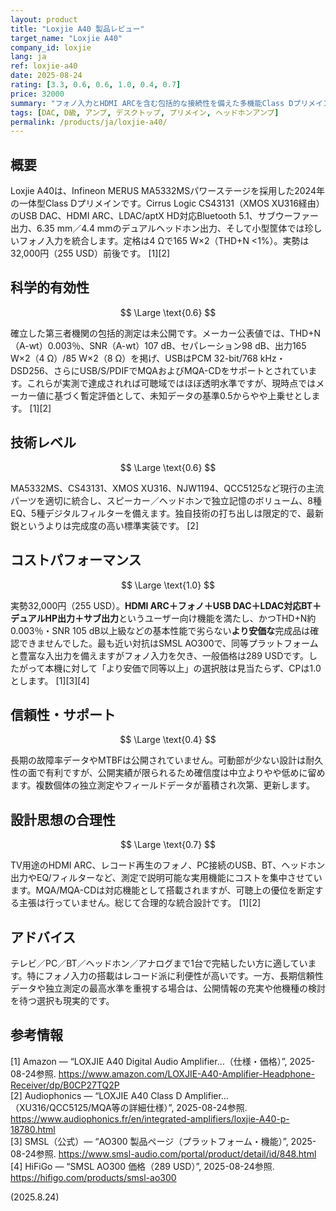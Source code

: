 ```yaml
---
layout: product
title: "Loxjie A40 製品レビュー"
target_name: "Loxjie A40"
company_id: loxjie
lang: ja
ref: loxjie-a40
date: 2025-08-24
rating: [3.3, 0.6, 0.6, 1.0, 0.4, 0.7]
price: 32000
summary: "フォノ入力とHDMI ARCを含む包括的な接続性を備えた多機能Class Dプリメイン、非常に高い実用価値"
tags: [DAC, D級, アンプ, デスクトップ, プリメイン, ヘッドホンアンプ]
permalink: /products/ja/loxjie-a40/
---
```

## 概要

Loxjie A40は、Infineon MERUS MA5332MSパワーステージを採用した2024年の一体型Class Dプリメインです。Cirrus Logic CS43131（XMOS XU316経由）のUSB DAC、HDMI ARC、LDAC/aptX HD対応Bluetooth 5.1、サブウーファー出力、6.35 mm／4.4 mmのデュアルヘッドホン出力、そして小型筐体では珍しいフォノ入力を統合します。定格は4 Ωで165 W×2（THD+N <1%）。実勢は32,000円（255 USD）前後です。 [1][2]

## 科学的有効性

$$ \Large \text{0.6} $$

確立した第三者機関の包括的測定は未公開です。メーカー公表値では、THD+N（A-wt）0.003％、SNR（A-wt）107 dB、セパレーション98 dB、出力165 W×2（4 Ω）/85 W×2（8 Ω）を掲げ、USBはPCM 32-bit/768 kHz・DSD256、さらにUSB/S/PDIFでMQAおよびMQA-CDをサポートとされています。これらが実測で達成されれば可聴域ではほぼ透明水準ですが、現時点ではメーカー値に基づく暫定評価として、未知データの基準0.5からやや上乗せとします。 [1][2]

## 技術レベル

$$ \Large \text{0.6} $$

MA5332MS、CS43131、XMOS XU316、NJW1194、QCC5125など現行の主流パーツを適切に統合し、スピーカー／ヘッドホンで独立記憶のボリューム、8種EQ、5種デジタルフィルターを備えます。独自技術の打ち出しは限定的で、最新鋭というよりは完成度の高い標準実装です。 [2]

## コストパフォーマンス

$$ \Large \text{1.0} $$

実勢32,000円（255 USD）。**HDMI ARC＋フォノ＋USB DAC＋LDAC対応BT＋デュアルHP出力＋サブ出力**というユーザー向け機能を満たし、かつTHD+N約0.003％・SNR 105 dB以上級などの基本性能で劣らない**より安価な**完成品は確認できませんでした。最も近い対抗はSMSL AO300で、同等プラットフォームと豊富な入出力を備えますがフォノ入力を欠き、一般価格は289 USDです。したがって本機に対して「より安価で同等以上」の選択肢は見当たらず、CPは1.0とします。 [1][3][4]

## 信頼性・サポート

$$ \Large \text{0.4} $$

長期の故障率データやMTBFは公開されていません。可動部が少ない設計は耐久性の面で有利ですが、公開実績が限られるため確信度は中立よりやや低めに留めます。複数個体の独立測定やフィールドデータが蓄積され次第、更新します。

## 設計思想の合理性

$$ \Large \text{0.7} $$

TV用途のHDMI ARC、レコード再生のフォノ、PC接続のUSB、BT、ヘッドホン出力やEQ/フィルターなど、測定で説明可能な実用機能にコストを集中させています。MQA/MQA-CDは対応機能として搭載されますが、可聴上の優位を断定する主張は行っていません。総じて合理的な統合設計です。 [1][2]

## アドバイス

テレビ／PC／BT／ヘッドホン／アナログまで1台で完結したい方に適しています。特にフォノ入力の搭載はレコード派に利便性が高いです。一方、長期信頼性データや独立測定の最高水準を重視する場合は、公開情報の充実や他機種の検討を待つ選択も現実的です。

## 参考情報

[1] Amazon — “LOXJIE A40 Digital Audio Amplifier…（仕様・価格）”, 2025-08-24参照. https://www.amazon.com/LOXJIE-A40-Amplifier-Headphone-Receiver/dp/B0CP27TQ2P  
[2] Audiophonics — “LOXJIE A40 Class D Amplifier…（XU316/QCC5125/MQA等の詳細仕様）”, 2025-08-24参照. https://www.audiophonics.fr/en/integrated-amplifiers/loxjie-A40-p-18780.html  
[3] SMSL（公式）— “AO300 製品ページ（プラットフォーム・機能）”, 2025-08-24参照. https://www.smsl-audio.com/portal/product/detail/id/848.html  
[4] HiFiGo — “SMSL AO300 価格（289 USD）”, 2025-08-24参照. https://hifigo.com/products/smsl-ao300

(2025.8.24)

